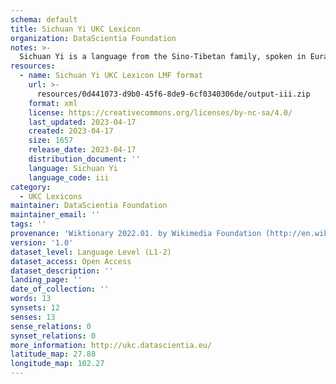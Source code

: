 ```yaml
---
schema: default
title: Sichuan Yi UKC Lexicon
organization: DataScientia Foundation
notes: >-
  Sichuan Yi is a language from the Sino-Tibetan family, spoken in Eurasia. The UKC Lexicon of Sichuan Yi is represented as a lexico-semantic network. It consists of words, word senses, synsets, as well as sense-level and synset-level relationships.
resources:
  - name: Sichuan Yi UKC Lexicon LMF format
    url: >-
      resources/0d441073-d9b0-45f6-8de9-6cf0340306de/output-iii.zip
    format: xml
    license: https://creativecommons.org/licenses/by-nc-sa/4.0/
    last_updated: 2023-04-17
    created: 2023-04-17
    size: 1657
    release_date: 2023-04-17
    distribution_document: ''
    language: Sichuan Yi
    language_code: iii
category:
  - UKC Lexicons
maintainer: DataScientia Foundation
maintainer_email: ''
tags: ''
provenance: 'Wiktionary 2022.01. by Wikimedia Foundation (http://en.wiktionary.org); CogNet 2.1 by Khuyagbaatar Batsuren, National University of Mongolia (http://cognet.ukc.disi.unitn.it); Princeton WordNet 2.1 by Princeton University (https://wordnet.princeton.edu)'
version: '1.0'
dataset_level: Language Level (L1-2)
dataset_access: Open Access
dataset_description: ''
landing_page: ''
date_of_collection: ''
words: 13
synsets: 12
senses: 13
sense_relations: 0
synset_relations: 0
more_information: http://ukc.datascientia.eu/
latitude_map: 27.88
longitude_map: 102.27
---
```

